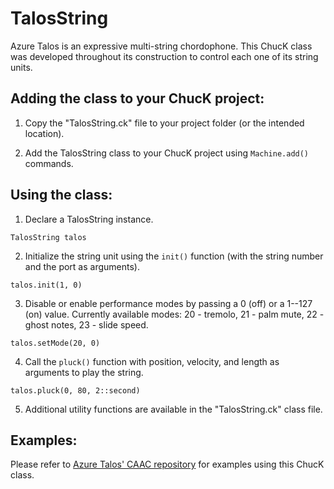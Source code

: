 # TalosString

Azure Talos is an expressive multi-string chordophone. This ChucK class was developed throughout its construction to control each one of its string units.

## Adding the class to your ChucK project:

1. Copy the "TalosString.ck" file to your project folder (or the intended location).

2. Add the TalosString class to your ChucK project using `Machine.add()` commands.

## Using the class:

1. Declare a TalosString instance.

`TalosString talos`

2. Initialize the string unit using the `init()` function (with the string number and the port as arguments).

`talos.init(1, 0)`

3. Disable or enable performance modes by passing a 0 (off) or a 1--127 (on) value. Currently available modes: 20 - tremolo, 21 - palm mute, 22 - ghost notes, 23 - slide speed.

`talos.setMode(20, 0)`

4. Call the `pluck()` function with position, velocity, and length as arguments to play the string.

`talos.pluck(0, 80, 2::second)`

5. Additional utility functions are available in the "TalosString.ck" class file.

## Examples:
Please refer to [Azure Talos' CAAC repository](https://github.com/jpyepez/AzureTalosCAAC) for examples using this ChucK class.
